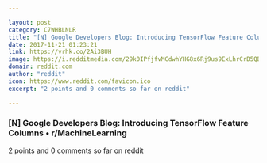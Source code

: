 ```yaml
---

layout: post
category: C7WHBLNLR
title: "[N] Google Developers Blog: Introducing TensorFlow Feature Columns • r/MachineLearning"
date: 2017-11-21 01:23:21
link: https://vrhk.co/2Ai3BUH
image: https://i.redditmedia.com/29k0IPfjfvMCdwhYHG8x6Rj9us9ExLhrCrD5QB4Pe_E.jpg?w=320&s=d5607ae8e4429b5f7ea12a8a23dab951
domain: reddit.com
author: "reddit"
icon: https://www.reddit.com/favicon.ico
excerpt: "2 points and 0 comments so far on reddit"

---
```


### [N] Google Developers Blog: Introducing TensorFlow Feature Columns • r/MachineLearning

2 points and 0 comments so far on reddit